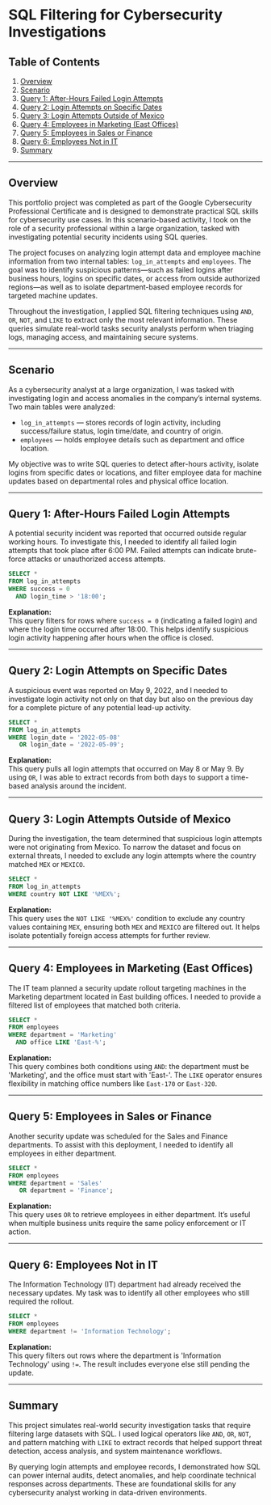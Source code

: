 # SQL Filtering for Cybersecurity Investigations

## Table of Contents  
1. [Overview](#overview)  
2. [Scenario](#scenario)  
3. [Query 1: After-Hours Failed Login Attempts](#query-1-after-hours-failed-login-attempts)  
4. [Query 2: Login Attempts on Specific Dates](#query-2-login-attempts-on-specific-dates)  
5. [Query 3: Login Attempts Outside of Mexico](#query-3-login-attempts-outside-of-mexico)  
6. [Query 4: Employees in Marketing (East Offices)](#query-4-employees-in-marketing-east-offices)  
7. [Query 5: Employees in Sales or Finance](#query-5-employees-in-sales-or-finance)  
8. [Query 6: Employees Not in IT](#query-6-employees-not-in-it)  
9. [Summary](#summary)

---

## Overview

This portfolio project was completed as part of the Google Cybersecurity Professional Certificate and is designed to demonstrate practical SQL skills for cybersecurity use cases. In this scenario-based activity, I took on the role of a security professional within a large organization, tasked with investigating potential security incidents using SQL queries.

The project focuses on analyzing login attempt data and employee machine information from two internal tables: `log_in_attempts` and `employees`. The goal was to identify suspicious patterns—such as failed logins after business hours, logins on specific dates, or access from outside authorized regions—as well as to isolate department-based employee records for targeted machine updates.

Throughout the investigation, I applied SQL filtering techniques using `AND`, `OR`, `NOT`, and `LIKE` to extract only the most relevant information. These queries simulate real-world tasks security analysts perform when triaging logs, managing access, and maintaining secure systems.

---

## Scenario

As a cybersecurity analyst at a large organization, I was tasked with investigating login and access anomalies in the company’s internal systems. Two main tables were analyzed:

- `log_in_attempts` — stores records of login activity, including success/failure status, login time/date, and country of origin.
- `employees` — holds employee details such as department and office location.

My objective was to write SQL queries to detect after-hours activity, isolate logins from specific dates or locations, and filter employee data for machine updates based on departmental roles and physical office location.

---

## Query 1: After-Hours Failed Login Attempts

A potential security incident was reported that occurred outside regular working hours. To investigate this, I needed to identify all failed login attempts that took place after 6:00 PM. Failed attempts can indicate brute-force attacks or unauthorized access attempts.

```sql
SELECT *
FROM log_in_attempts
WHERE success = 0
  AND login_time > '18:00';
```

**Explanation:**  
This query filters for rows where `success = 0` (indicating a failed login) and where the login time occurred after 18:00. This helps identify suspicious login activity happening after hours when the office is closed.

---

## Query 2: Login Attempts on Specific Dates
 
A suspicious event was reported on May 9, 2022, and I needed to investigate login activity not only on that day but also on the previous day for a complete picture of any potential lead-up activity.

```sql
SELECT *
FROM log_in_attempts
WHERE login_date = '2022-05-08'
   OR login_date = '2022-05-09';
```

**Explanation:**  
This query pulls all login attempts that occurred on May 8 or May 9. By using `OR`, I was able to extract records from both days to support a time-based analysis around the incident.

---

## Query 3: Login Attempts Outside of Mexico
 
During the investigation, the team determined that suspicious login attempts were not originating from Mexico. To narrow the dataset and focus on external threats, I needed to exclude any login attempts where the country matched `MEX` or `MEXICO`.

```sql
SELECT *
FROM log_in_attempts
WHERE country NOT LIKE '%MEX%';
```

**Explanation:**  
This query uses the `NOT LIKE '%MEX%'` condition to exclude any country values containing `MEX`, ensuring both `MEX` and `MEXICO` are filtered out. It helps isolate potentially foreign access attempts for further review.

---

## Query 4: Employees in Marketing (East Offices)
 
The IT team planned a security update rollout targeting machines in the Marketing department located in East building offices. I needed to provide a filtered list of employees that matched both criteria.

```sql
SELECT *
FROM employees
WHERE department = 'Marketing'
  AND office LIKE 'East-%';
```

**Explanation:**  
This query combines both conditions using `AND`: the department must be 'Marketing', and the office must start with 'East-'. The `LIKE` operator ensures flexibility in matching office numbers like `East-170` or `East-320`.

---

## Query 5: Employees in Sales or Finance

Another security update was scheduled for the Sales and Finance departments. To assist with this deployment, I needed to identify all employees in either department.

```sql
SELECT *
FROM employees
WHERE department = 'Sales'
   OR department = 'Finance';
```

**Explanation:**  
This query uses `OR` to retrieve employees in either department. It’s useful when multiple business units require the same policy enforcement or IT action.

---

## Query 6: Employees Not in IT

The Information Technology (IT) department had already received the necessary updates. My task was to identify all other employees who still required the rollout.

```sql
SELECT *
FROM employees
WHERE department != 'Information Technology';
```

**Explanation:**  
This query filters out rows where the department is 'Information Technology' using `!=`. The result includes everyone else still pending the update.

---

## Summary

This project simulates real-world security investigation tasks that require filtering large datasets with SQL. I used logical operators like `AND`, `OR`, `NOT`, and pattern matching with `LIKE` to extract records that helped support threat detection, access analysis, and system maintenance workflows.

By querying login attempts and employee records, I demonstrated how SQL can power internal audits, detect anomalies, and help coordinate technical responses across departments. These are foundational skills for any cybersecurity analyst working in data-driven environments.
